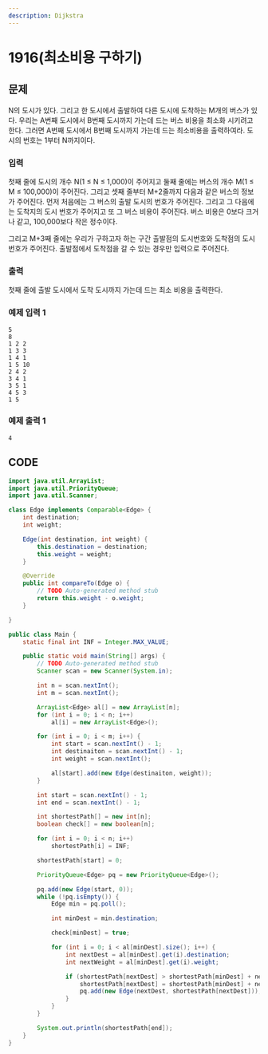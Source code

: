 ```yaml
---
description: Dijkstra
---
```


# 1916\(최소비용 구하기\)

## 문제

N의 도시가 있다. 그리고 한 도시에서 출발하여 다른 도시에 도착하는 M개의 버스가 있다. 우리는 A번째 도시에서 B번째 도시까지 가는데 드는 버스 비용을 최소화 시키려고 한다. 그러면 A번째 도시에서 B번째 도시까지 가는데 드는 최소비용을 출력하여라. 도시의 번호는 1부터 N까지이다.

### 입력

첫째 줄에 도시의 개수 N\(1 ≤ N ≤ 1,000\)이 주어지고 둘째 줄에는 버스의 개수 M\(1 ≤ M ≤ 100,000\)이 주어진다. 그리고 셋째 줄부터 M+2줄까지 다음과 같은 버스의 정보가 주어진다. 먼저 처음에는 그 버스의 출발 도시의 번호가 주어진다. 그리고 그 다음에는 도착지의 도시 번호가 주어지고 또 그 버스 비용이 주어진다. 버스 비용은 0보다 크거나 같고, 100,000보다 작은 정수이다.

그리고 M+3째 줄에는 우리가 구하고자 하는 구간 출발점의 도시번호와 도착점의 도시번호가 주어진다. 출발점에서 도착점을 갈 수 있는 경우만 입력으로 주어진다.

### 출력

첫째 줄에 출발 도시에서 도착 도시까지 가는데 드는 최소 비용을 출력한다.

### 예제 입력 1

```text
5
8
1 2 2
1 3 3
1 4 1
1 5 10
2 4 2
3 4 1
3 5 1
4 5 3
1 5
```

### 예제 출력 1

```text
4
```

## CODE

```java
import java.util.ArrayList;
import java.util.PriorityQueue;
import java.util.Scanner;

class Edge implements Comparable<Edge> {
	int destination;
	int weight;

	Edge(int destination, int weight) {
		this.destination = destination;
		this.weight = weight;
	}

	@Override
	public int compareTo(Edge o) {
		// TODO Auto-generated method stub
		return this.weight - o.weight;
	}

}

public class Main {
	static final int INF = Integer.MAX_VALUE;

	public static void main(String[] args) {
		// TODO Auto-generated method stub
		Scanner scan = new Scanner(System.in);

		int n = scan.nextInt();
		int m = scan.nextInt();

		ArrayList<Edge> al[] = new ArrayList[n];
		for (int i = 0; i < n; i++)
			al[i] = new ArrayList<Edge>();

		for (int i = 0; i < m; i++) {
			int start = scan.nextInt() - 1;
			int destinaiton = scan.nextInt() - 1;
			int weight = scan.nextInt();

			al[start].add(new Edge(destinaiton, weight));
		}

		int start = scan.nextInt() - 1;
		int end = scan.nextInt() - 1;

		int shortestPath[] = new int[n];
		boolean check[] = new boolean[n];

		for (int i = 0; i < n; i++)
			shortestPath[i] = INF;

		shortestPath[start] = 0;

		PriorityQueue<Edge> pq = new PriorityQueue<Edge>();

		pq.add(new Edge(start, 0));
		while (!pq.isEmpty()) {
			Edge min = pq.poll();

			int minDest = min.destination;

			check[minDest] = true;

			for (int i = 0; i < al[minDest].size(); i++) {
				int nextDest = al[minDest].get(i).destination;
				int nextWeight = al[minDest].get(i).weight;

				if (shortestPath[nextDest] > shortestPath[minDest] + nextWeight) {
					shortestPath[nextDest] = shortestPath[minDest] + nextWeight;
					pq.add(new Edge(nextDest, shortestPath[nextDest]));
				}
			}
		}

		System.out.println(shortestPath[end]);
	}
}
```

